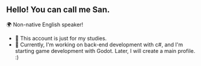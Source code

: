 ## Hello! You can call me San.

🌍 Non-native English speaker!
<br>
- 🍵 This account is just for my studies.
- 🧩 Currently, I'm working on back-end development with c#, and I'm starting game development with Godot.
Later, I will create a main profile. :)

<div>
<br>


